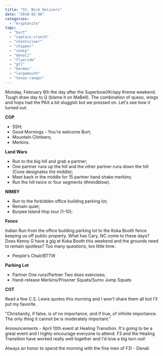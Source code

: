 ```yaml
---
title: "St. Nick Delivers"
date: "2018-02-06"
categories: 
  - "kryptonite"
tags: 
  - "burt"
  - "captain-crunch"
  - "chanticleer"
  - "chipper"
  - "coney"
  - "denali"
  - "fluoride"
  - "gtl"
  - "hermes"
  - "largemouth"
  - "texas-ranger"
---
```


Monday, February 6th the day after the Superbowl/Krispy Kreme weekend. Tough draw day to Q (blame it on MaBell). The combination of queso, wings and hops had the PAX a bit sluggish but we pressed on. Let's see how it turned out:

**COP**

- SSH;
- Good Mornings - You're welcome Burt;
- Mountain Climbers;
- Merkins.

**Land Wars**

- Run to the big hill and grab a partner;
- One partner runs up the hill and the other partner runs down the hill (Cone designates the middle);
- Meet back in the middle for 15 partner hand shake merkins;
- Run the hill twice or four segments (#mindblow).

**NIMBY**

- Run to the forbidden office building parking lot;
- Remain quiet;
- Burpee Island Hop tour (1-10);

**Fence**

Indian Run from the office building parking lot to the Koka Booth fence keeping us off public property. What has Cary, NC come to these days? Does Kenny G have a gig at Koka Booth this weekend and the grounds need to remain spotless? Too many questions, too little time.

- People's Chair/BTTW

**Parking Lot**

- Partner One runs/Partner Two does exercises;
- Hand-release Merkins/Prisoner Squats/Sumo Jump Squats

**COT**

Read a few C.S. Lewis quotes this morning and I won't share them all but I'll put my favorite.

"Christianity, if false, is of no importance, and if true, of infinite importance. The only thing it cannot be is moderately important."

Announcements - April 10th event at Healing Transition. It's going to be a great event and I highly encourage everyone to attend. F3 and the Healing Transition have worked really well together and I'd love a big turn out!

Always an honor to spend the morning with the fine men of F3! - Denali
